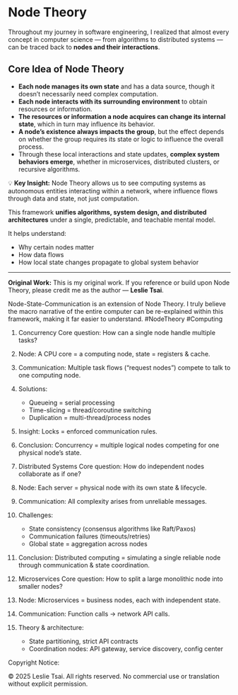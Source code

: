 # Node Theory

Throughout my journey in software engineering, I realized that almost every concept in computer science — from algorithms to distributed systems — can be traced back to **nodes and their interactions**.

## Core Idea of Node Theory

- **Each node manages its own state** and has a data source, though it doesn’t necessarily need complex computation.
- **Each node interacts with its surrounding environment** to obtain resources or information.
- **The resources or information a node acquires can change its internal state**, which in turn may influence its behavior.
- **A node’s existence always impacts the group**, but the effect depends on whether the group requires its state or logic to influence the overall process.
- Through these local interactions and state updates, **complex system behaviors emerge**, whether in microservices, distributed clusters, or recursive algorithms.

💡 **Key Insight:** Node Theory allows us to see computing systems as autonomous entities interacting within a network, where influence flows through data and state, not just computation.

This framework **unifies algorithms, system design, and distributed architectures** under a single, predictable, and teachable mental model.

It helps understand:
- Why certain nodes matter
- How data flows
- How local state changes propagate to global system behavior

---

**Original Work:** This is my original work. If you reference or build upon Node Theory, please credit me as the author — **Leslie Tsai**.


Node-State-Communication is an extension of Node Theory. I truly believe the macro narrative of the entire computer can be re-explained within this framework, making it far easier to understand. #NodeTheory #Computing

1. Concurrency
   Core question: How can a single node handle multiple tasks?
1. Node: A CPU core = a computing node, state = registers & cache.
2. Communication: Multiple task flows (“request nodes”) compete to talk to one computing node.
3. Solutions:
    - Queueing = serial processing
    - Time-slicing = thread/coroutine switching
    - Duplication = multi-thread/process nodes
4. Insight: Locks = enforced communication rules.
5. Conclusion: Concurrency = multiple logical nodes competing for one physical node’s state.

2. Distributed Systems
   Core question: How do independent nodes collaborate as if one?
1. Node: Each server = physical node with its own state & lifecycle.
2. Communication: All complexity arises from unreliable messages.
3. Challenges:
    - State consistency (consensus algorithms like Raft/Paxos)
    - Communication failures (timeouts/retries)
    - Global state = aggregation across nodes
4. Conclusion: Distributed computing = simulating a single reliable node through communication & state coordination.

3. Microservices
   Core question: How to split a large monolithic node into smaller nodes?
1. Node: Microservices = business nodes, each with independent state.
2. Communication: Function calls → network API calls.
3. Theory & architecture:
    - State partitioning, strict API contracts
    - Coordination nodes: API gateway, service discovery, config center

Copyright Notice:

© 2025 Leslie Tsai. All rights reserved. No commercial use or translation without explicit permission.
